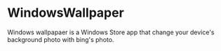 # WindowsWallpaper
Windows wallpapaer is a Windows Store app that change your device's background photo with bing's photo.
